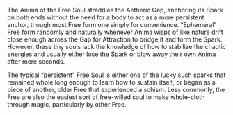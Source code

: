 The Anima of the Free Soul straddles the Aetheric Gap, anchoring its Spark on both ends without the need for a body to act as a more persistent anchor, though most Free form one simply for convenience. “Ephemeral” Free form randomly and naturally whenever Anima wisps of like nature drift close enough across the Gap for Attraction to bridge it and form the Spark. However, these tiny souls lack the knowledge of how to stabilize the chaotic energies and usually either lose the Spark or blow away their own Anima after mere seconds.

The typical “persistent” Free Soul is either one of the lucky such sparks that remained whole long enough to learn how to sustain itself, or began as a piece of another, older Free that experienced a schism. Less commonly, the Free are also the easiest sort of free-willed soul to make whole-cloth through magic, particularly by other Free.